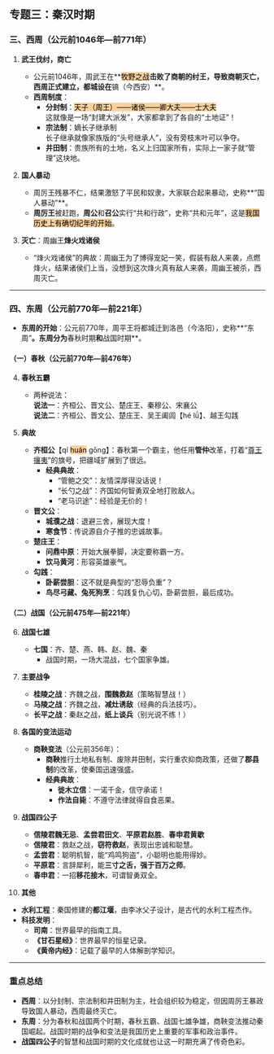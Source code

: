 
## **专题三：秦汉时期**

### **三、西周（公元前1046年—前771年）**

1. **武王伐纣，商亡**
   - 公元前1046年，周武王在**<mark style="background: #FFB86CA6;">牧野之战</mark>**击败了商朝的纣王，导致商朝灭亡，西周正式建立，都城设在**镐（今西安）**。
   - **西周制度**：
     - **分封制**：<mark style="background: #FFB86CA6;">天子（周王）——诸侯——卿大夫——士大夫</mark>  
       这就像是一场“封建大派发”，大家都拿到了各自的“土地证”！
     - **宗法制**：嫡长子继承制  
       长子继承就像家族版的“头号继承人”，没有旁枝末叶可以争夺。
     - **井田制**：贵族所有的土地，名义上归国家所有，实际上一家子就“管理”这块地。
   
2. **国人暴动**
   - 周厉王残暴不仁，结果激怒了平民和奴隶，大家联合起来暴动，史称**“国人暴动”**。  
   - **周厉王**被赶跑，**周公**和**召公**实行“共和行政”，史称“共和元年”，这是<mark style="background: #FFB86CA6;">我国历史上有确切纪年的开始</mark>。

3. **灭亡**：周幽王**烽火戏诸侯**
   - “烽火戏诸侯”的典故：周幽王为了博得宠妃一笑，假装有敌人来袭，点燃烽火，结果诸侯们上当，没想到这次烽火真有敌人来袭，周幽王被杀，西周灭亡。

---

### **四、东周（公元前770年—前221年）**

- **东周的开始**：公元前770年，周平王将都城迁到洛邑（今洛阳），史称**“东周”**。东周分为**春秋时期**和**战国时期**。

#### **（一）春秋（公元前770年—前476年）**

4. **春秋五霸**  
   - 两种说法：  
     **说法一**：齐桓公、晋文公、楚庄王、秦穆公、宋襄公  
     **说法二**：齐桓公、晋文公、楚庄王、吴王阖闾【hé lǘ】、越王勾践

5. **典故**
   - **齐桓公**【qí <mark style="background: #FFB86CA6;">huán</mark> gōng】：春秋第一个霸主，他任用**管仲**改革，打着“[尊王攘夷](尊王攘夷.md)”的旗号，把疆域扩展到了很远。  
     - **经典典故**：  
       - “管鲍之交”：友情深厚得没话说！  
       - “长勺之战”：齐国如何智勇双全地打败敌人。  
       - “老马识途”：经验是无价的！
   - **晋文公**：  
     - **城濮之战**：退避三舍，展现大度！  
     - **寒食节**：传说源自介子推的忠诚故事。
   - **楚庄王**：  
     - **问鼎中原**：开始大展拳脚，决定要称霸一方。  
     - **饮马黄河**：形容英雄豪气。
   - **勾践**：  
     - **卧薪尝胆**：这不就是典型的“忍辱负重”？  
     - **鸟尽弓藏、兔死狗烹**：勾践复仇心切，卧薪尝胆，最后成功。

#### **（二）战国（公元前475年—前221年）**

6. **战国七雄**  
   - **七国**：齐、楚、燕、韩、赵、魏、秦  
     - 战国时期，一场大混战，七个国家争雄。

7. **主要战争**  
   - **桂陵之战**：齐魏之战，**围魏救赵**（策略智慧战！）  
   - **马陵之战**：齐魏之战，**减灶诱敌**（经典的兵法技巧）。  
   - **长平之战**：秦赵之战，**纸上谈兵**（别光说不练！）

8. **各国的变法运动**  
   - **商鞅变法**（公元前356年）：
     - **商鞅**推行土地私有制、废除井田制，实行重农抑商政策，还做了**郡县制**的改革，使秦国迅速强盛。
     - **经典典故**：
       - **徙木立信**：一诺千金，信守承诺！  
       - **作法自毙**：不遵守法律就得自食恶果。

9. **战国四公子**  
   - **信陵君魏无忌**、**孟尝君田文**、**平原君赵胜**、**春申君黄歇**
   - **信陵君**：救赵之战，**窃符救赵**，表现出忠诚和聪慧。  
   - **孟尝君**：聪明机智，能“鸡鸣狗盗”，小聪明也能用得妙。  
   - **平原君**：言辞犀利，能**三寸之舌，强于百万之师**。  
   - **春申君**：一招**移花接木**，可谓智勇双全。

10. **其他**
   - **水利工程**：秦国修建的**都江堰**，由李冰父子设计，是古代的水利工程杰作。
   - **科技发明**：  
     - **司南**：世界最早的指南工具。  
     - **《甘石星经》**：世界最早的恒星记录。  
     - **《黄帝内经》**：记载了最早的人体解剖学知识。

---

### **重点总结**
- **西周**：以分封制、宗法制和井田制为主，社会组织较为稳定，但因周厉王暴政导致国人暴动，西周最终灭亡。
- **东周**：分为春秋和战国两个时期，春秋五霸、战国七雄争雄，商鞅变法推动秦国崛起。战国时期的战争和变法是我国历史上重要的军事和政治事件。
- **战国四公子**的智慧和战国时期的文化成就也让这一时期充满了传奇色彩。
